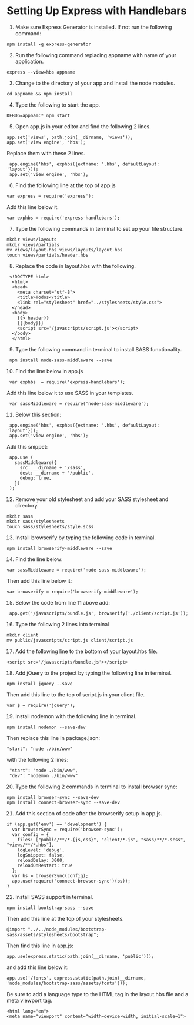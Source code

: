 # Setting Up Express with Handlebars

1. Make sure Express Generator is installed. If not run the following command:

```
npm install -g express-generator
```

2. Run the following command replacing appname with name of your application.

```
express --view=hbs appname
```

3. Change to the directory of your app and install the node modules.

```
cd appname && npm install
```

4. Type the following to start the app.

```
DEBUG=appnam:* npm start
```

5. Open app.js in your editor and find the following 2 lines.

```
app.set('views', path.join(__dirname, 'views'));
app.set('view engine', 'hbs');
```

Replace them with these 2 lines.

```
 app.engine('hbs', exphbs({extname: '.hbs', defaultLayout: 'layout'}));
 app.set('view engine', 'hbs');
```

6. Find the following line at the top of app.js

```
var express = require('express');
```

Add this line below it.

```
var exphbs = require('express-handlebars');
```
 
7. Type the following commands in terminal to set up your file structure.

``` 
mkdir views/layouts
mkdir views/partials
mv views/layout.hbs views/layouts/layout.hbs
touch views/partials/header.hbs
```

8. Replace the code in layout.hbs with the following.

```
 <!DOCTYPE html>
  <html>
  <head>
    <meta charset="utf-8">
    <title>Todos</title>
    <link rel="stylesheet" href="../stylesheets/style.css">
  </head>
  <body>
    {{> header}}
    {{{body}}}
    <script src='/javascripts/script.js'></script>
  </body>
  </html>
 ```

 9. Type the following command in terminal to install SASS functionality.
 
 ```
  npm install node-sass-middleware --save
```

10. Find the line below in app.js

```
 var exphbs  = require('express-handlebars');
```

 Add this line below it to use SASS in your templates.

``` 
 var sassMiddleware = require('node-sass-middleware');
```

11. Below this section:

```
 app.engine('hbs', exphbs({extname: '.hbs', defaultLayout: 'layout'}));
 app.set('view engine', 'hbs');
```

 Add this snippet:

``` 
 app.use (
   sassMiddleware({
     src: __dirname + '/sass',
     dest: __dirname + '/public',
     debug: true,
   })
 );
```

12. Remove your old stylesheet and add your SASS stylesheet and directory.

```
mkdir sass
mkdir sass/stylesheets
touch sass/stylesheets/style.scss
```

13. Install browserify by typing the following code in terminal.

```
npm install browserify-middleware --save
```

14. Find the line below:

```
var sassMiddleware = require('node-sass-middleware');
```

Then add this line below it:

```
var browserify = require('browserify-middleware');
```

15. Below the code from line 11 above add:

```
 app.get('/javascripts/bundle.js', browserify('./client/script.js'));
```

16. Type the following 2 lines into terminal

```
mkdir client
mv public/javascripts/script.js client/script.js
```

17. Add the following line to the bottom of your layout.hbs file.

```
<script src='/javascripts/bundle.js'></script>
```

18. Add jQuery to the project by typing the following line in terminal.

```
npm install jquery --save
```

Then add this line to the top of script.js in your client file.

```
var $ = require('jquery');
```

19. Install nodemon with the following line in terminal.

```
npm install nodemon --save-dev
```

Then replace this line in package.json:

```
"start": "node ./bin/www"
```

with the following 2 lines:

```
 "start": "node ./bin/www",
 "dev": "nodemon ./bin/www"
```

20. Type the following 2 commands in terminal to install browser sync:

```
npm install browser-sync --save-dev
npm install connect-browser-sync --save-dev
```

21. Add this section of code after the browserify setup in app.js.

```
if (app.get('env') == 'development') {
  var browserSync = require('browser-sync');
  var config = {
    files: ["public/**/*.{js,css}", "client/*.js", "sass/**/*.scss", "views/**/*.hbs"],
    logLevel: 'debug',
    logSnippet: false,
    reloadDelay: 3000,
    reloadOnRestart: true
  };
  var bs = browserSync(config);
  app.use(require('connect-browser-sync')(bs));
}
```

22. Install SASS support in terminal.

```
npm install bootstrap-sass --save
```

Then add this line at the top of your stylesheets.

```
@import "../../node_modules/bootstrap-sass/assets/stylesheets/bootstrap";
```

Then find this line in app.js:

```
app.use(express.static(path.join(__dirname, 'public')));
```

and add this line below it:

```
app.use('/fonts', express.static(path.join(__dirname, 'node_modules/bootstrap-sass/assets/fonts'))); 
```

Be sure to add a language type to the HTML tag in the layout.hbs file and a meta viewport tag.

```
<html lang="en">
<meta name="viewport" content="width=device-width, initial-scale=1">
```






